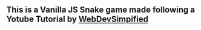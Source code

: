 ## This is a Vanilla JS Snake game made following a Yotube Tutorial by [WebDevSimpified](https://www.youtube.com/watch?v=QTcIXok9wNY)